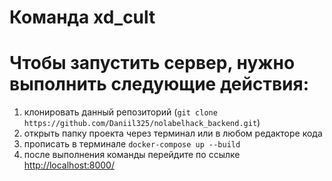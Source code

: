 # Команда xd_cult
# Чтобы запустить сервер, нужно выполнить следующие действия:
1) клонировать данный репозиторий (``` git clone https://github.com/Daniil325/nolabelhack_backend.git ```)
2) открыть папку проекта через терминал или в любом редакторе кода
3) прописать в терминале ```docker-compose up --build```
4) после выполнения команды перейдите по ссылке [http://localhost:8000/](http://localhost:8000/)
